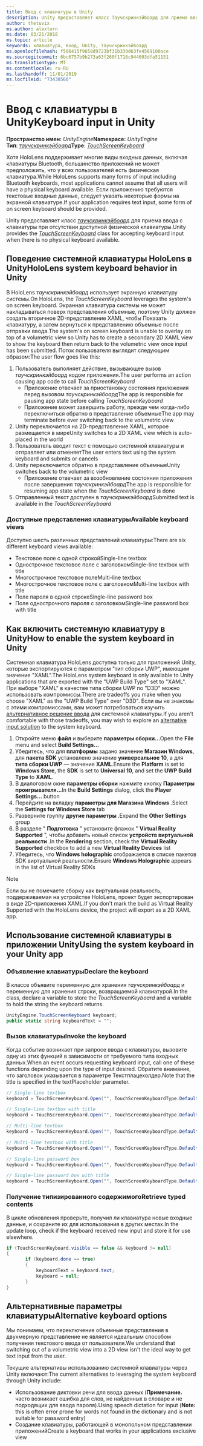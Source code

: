 ```yaml
---
title: Ввод с клавиатуры в Unity
description: Unity предоставляет класс Таучскринкэйбоард для приема ввода с клавиатуры при отсутствии доступной физической клавиатуры.
author: thetuvix
ms.author: alexturn
ms.date: 03/21/2018
ms.topic: article
keywords: клавиатура, вход, Unity, таучскринкэйбоард
ms.openlocfilehash: f506415f9658d9723bf31b339d63fe4569100ace
ms.sourcegitcommit: 6bc6757b9b273a63f260f1716c944603dfa51151
ms.translationtype: MT
ms.contentlocale: ru-RU
ms.lasthandoff: 11/01/2019
ms.locfileid: "73438560"
---
```

# <a name="keyboard-input-in-unity"></a><span data-ttu-id="6d831-104">Ввод с клавиатуры в Unity</span><span class="sxs-lookup"><span data-stu-id="6d831-104">Keyboard input in Unity</span></span>

<span data-ttu-id="6d831-105">**Пространство имен:** *UnityEngine*</span><span class="sxs-lookup"><span data-stu-id="6d831-105">**Namespace:** *UnityEngine*</span></span><br>
 <span data-ttu-id="6d831-106">**Тип**:  *[таучскринкэйбоард](https://docs.unity3d.com/ScriptReference/TouchScreenKeyboard.html)*</span><span class="sxs-lookup"><span data-stu-id="6d831-106">**Type**: *[TouchScreenKeyboard](https://docs.unity3d.com/ScriptReference/TouchScreenKeyboard.html)*</span></span>

<span data-ttu-id="6d831-107">Хотя HoloLens поддерживает многие виды входных данных, включая клавиатуры Bluetooth, большинство приложений не может предположить, что у всех пользователей есть физическая клавиатура.</span><span class="sxs-lookup"><span data-stu-id="6d831-107">While HoloLens supports many forms of input including Bluetooth keyboards, most applications cannot assume that all users will have a physical keyboard available.</span></span> <span data-ttu-id="6d831-108">Если приложению требуются текстовые входные данные, следует указать некоторые формы на экранной клавиатуре.</span><span class="sxs-lookup"><span data-stu-id="6d831-108">If your application requires text input, some form of on screen keyboard should be provided.</span></span>

<span data-ttu-id="6d831-109">Unity предоставляет класс *[таучскринкэйбоард](https://docs.unity3d.com/ScriptReference/TouchScreenKeyboard.html)* для приема ввода с клавиатуры при отсутствии доступной физической клавиатуры.</span><span class="sxs-lookup"><span data-stu-id="6d831-109">Unity provides the *[TouchScreenKeyboard](https://docs.unity3d.com/ScriptReference/TouchScreenKeyboard.html)* class for accepting keyboard input when there is no physical keyboard available.</span></span>

## <a name="hololens-system-keyboard-behavior-in-unity"></a><span data-ttu-id="6d831-110">Поведение системной клавиатуры HoloLens в Unity</span><span class="sxs-lookup"><span data-stu-id="6d831-110">HoloLens system keyboard behavior in Unity</span></span>

<span data-ttu-id="6d831-111">В HoloLens *таучскринкэйбоард* использует экранную клавиатуру системы.</span><span class="sxs-lookup"><span data-stu-id="6d831-111">On HoloLens, the *TouchScreenKeyboard* leverages the system's on screen keyboard.</span></span> <span data-ttu-id="6d831-112">Экранная клавиатура системы не может накладываться поверх представления объемные, поэтому Unity должен создать вторичное 2D-представление XAML, чтобы Показать клавиатуру, а затем вернуться к представлению объемные после отправки ввода.</span><span class="sxs-lookup"><span data-stu-id="6d831-112">The system's on screen keyboard is unable to overlay on top of a volumetric view so Unity has to create a secondary 2D XAML view to show the keyboard then return back to the volumetric view once input has been submitted.</span></span> <span data-ttu-id="6d831-113">Поток пользователя выглядит следующим образом:</span><span class="sxs-lookup"><span data-stu-id="6d831-113">The user flow goes like this:</span></span>
1. <span data-ttu-id="6d831-114">Пользователь выполняет действие, вызывающее вызов *таучскринкэйбоард* кодом приложения.</span><span class="sxs-lookup"><span data-stu-id="6d831-114">The user performs an action causing app code to call *TouchScreenKeyboard*</span></span>
    * <span data-ttu-id="6d831-115">Приложение отвечает за приостановку состояния приложения перед вызовом *таучскринкэйбоард*</span><span class="sxs-lookup"><span data-stu-id="6d831-115">The app is responsible for pausing app state before calling *TouchScreenKeyboard*</span></span>
    * <span data-ttu-id="6d831-116">Приложение может завершить работу, прежде чем когда-либо переключиться обратно в представление объемные</span><span class="sxs-lookup"><span data-stu-id="6d831-116">The app may terminate before ever switching back to the volumetric view</span></span>
2. <span data-ttu-id="6d831-117">Unity переключается на 2D-представление XAML, которое размещается в мире</span><span class="sxs-lookup"><span data-stu-id="6d831-117">Unity switches to a 2D XAML view which is auto-placed in the world</span></span>
3. <span data-ttu-id="6d831-118">Пользователь вводит текст с помощью системной клавиатуры и отправляет или отменяет</span><span class="sxs-lookup"><span data-stu-id="6d831-118">The user enters text using the system keyboard and submits or cancels</span></span>
4. <span data-ttu-id="6d831-119">Unity переключается обратно в представление объемные</span><span class="sxs-lookup"><span data-stu-id="6d831-119">Unity switches back to the volumetric view</span></span>
    * <span data-ttu-id="6d831-120">Приложение отвечает за возобновление состояния приложения после завершения *таучскринкэйбоард*</span><span class="sxs-lookup"><span data-stu-id="6d831-120">The app is responsible for resuming app state when the *TouchScreenKeyboard* is done</span></span>
5. <span data-ttu-id="6d831-121">Отправленный текст доступен в *таучскринкэйбоард*</span><span class="sxs-lookup"><span data-stu-id="6d831-121">Submitted text is available in the *TouchScreenKeyboard*</span></span>

### <a name="available-keyboard-views"></a><span data-ttu-id="6d831-122">Доступные представления клавиатуры</span><span class="sxs-lookup"><span data-stu-id="6d831-122">Available keyboard views</span></span>

<span data-ttu-id="6d831-123">Доступно шесть различных представлений клавиатуры:</span><span class="sxs-lookup"><span data-stu-id="6d831-123">There are six different keyboard views available:</span></span>
* <span data-ttu-id="6d831-124">Текстовое поле с одной строкой</span><span class="sxs-lookup"><span data-stu-id="6d831-124">Single-line textbox</span></span>
* <span data-ttu-id="6d831-125">Однострочное текстовое поле с заголовком</span><span class="sxs-lookup"><span data-stu-id="6d831-125">Single-line textbox with title</span></span>
* <span data-ttu-id="6d831-126">Многострочное текстовое поле</span><span class="sxs-lookup"><span data-stu-id="6d831-126">Multi-line textbox</span></span>
* <span data-ttu-id="6d831-127">Многострочное текстовое поле с заголовком</span><span class="sxs-lookup"><span data-stu-id="6d831-127">Multi-line textbox with title</span></span>
* <span data-ttu-id="6d831-128">Поле пароля в одной строке</span><span class="sxs-lookup"><span data-stu-id="6d831-128">Single-line password box</span></span>
* <span data-ttu-id="6d831-129">Поле однострочного пароля с заголовком</span><span class="sxs-lookup"><span data-stu-id="6d831-129">Single-line password box with title</span></span>

## <a name="how-to-enable-the-system-keyboard-in-unity"></a><span data-ttu-id="6d831-130">Как включить системную клавиатуру в Unity</span><span class="sxs-lookup"><span data-stu-id="6d831-130">How to enable the system keyboard in Unity</span></span>

<span data-ttu-id="6d831-131">Системная клавиатура HoloLens доступна только для приложений Unity, которые экспортируются с параметром "тип сборки UWP", имеющим значение "XAML".</span><span class="sxs-lookup"><span data-stu-id="6d831-131">The HoloLens system keyboard is only available to Unity applications that are exported with the "UWP Build Type" set to "XAML".</span></span> <span data-ttu-id="6d831-132">При выборе "XAML" в качестве типа сборки UWP по "D3D" можно использовать компромиссы.</span><span class="sxs-lookup"><span data-stu-id="6d831-132">There are tradeoffs you make when you choose "XAML" as the "UWP Build Type" over "D3D".</span></span> <span data-ttu-id="6d831-133">Если вы не знакомы с этими компромиссами, вам может потребоваться изучить [альтернативное решение ввода](#alternative-keyboard-options) для системной клавиатуры.</span><span class="sxs-lookup"><span data-stu-id="6d831-133">If you aren't comfortable with those tradeoffs, you may wish to explore an [alternative input solution](#alternative-keyboard-options) to the system keyboard.</span></span>
1. <span data-ttu-id="6d831-134">Откройте меню **файл** и выберите **параметры сборки...**</span><span class="sxs-lookup"><span data-stu-id="6d831-134">Open the **File** menu and select **Build Settings...**</span></span>
2. <span data-ttu-id="6d831-135">Убедитесь, что для **платформы** задано значение **Магазин Windows**, для **пакета SDK** установлено значение **универсальное 10**, а для **типа сборки UWP** — значение **XAML**.</span><span class="sxs-lookup"><span data-stu-id="6d831-135">Ensure the **Platform** is set to **Windows Store**, the **SDK** is set to **Universal 10**, and set the **UWP Build Type** to **XAML**.</span></span>
3. <span data-ttu-id="6d831-136">В диалоговом окне **параметры сборки** нажмите кнопку **Параметры проигрывателя...**</span><span class="sxs-lookup"><span data-stu-id="6d831-136">In the **Build Settings** dialog, click the **Player Settings...** button</span></span>
4. <span data-ttu-id="6d831-137">Перейдите на вкладку **параметры для Магазина Windows** .</span><span class="sxs-lookup"><span data-stu-id="6d831-137">Select the **Settings for Windows Store** tab</span></span>
5. <span data-ttu-id="6d831-138">Разверните группу **другие параметры** .</span><span class="sxs-lookup"><span data-stu-id="6d831-138">Expand the **Other Settings** group</span></span>
6. <span data-ttu-id="6d831-139">В разделе " **Подготовка** " установите флажок " **Virtual Reality Supported** ", чтобы добавить новый список **устройств виртуальной реальности** .</span><span class="sxs-lookup"><span data-stu-id="6d831-139">In the **Rendering** section, check the **Virtual Reality Supported** checkbox to add a new **Virtual Reality Devices** list</span></span>
7. <span data-ttu-id="6d831-140">Убедитесь, что **Windows holographic** отображается в списке пакетов SDK виртуальной реальности.</span><span class="sxs-lookup"><span data-stu-id="6d831-140">Ensure **Windows Holographic** appears in the list of Virtual Reality SDKs</span></span>

>[!NOTE]
><span data-ttu-id="6d831-141">Если вы не помечаете сборку как виртуальная реальность, поддерживаемая на устройстве HoloLens, проект будет экспортирован в виде 2D-приложения XAML.</span><span class="sxs-lookup"><span data-stu-id="6d831-141">If you don't mark the build as Virtual Reality Supported with the HoloLens device, the project will export as a 2D XAML app.</span></span>

## <a name="using-the-system-keyboard-in-your-unity-app"></a><span data-ttu-id="6d831-142">Использование системной клавиатуры в приложении Unity</span><span class="sxs-lookup"><span data-stu-id="6d831-142">Using the system keyboard in your Unity app</span></span>

### <a name="declare-the-keyboard"></a><span data-ttu-id="6d831-143">Объявление клавиатуры</span><span class="sxs-lookup"><span data-stu-id="6d831-143">Declare the keyboard</span></span>

<span data-ttu-id="6d831-144">В классе объявите переменную для хранения *таучскринкэйбоард* и переменную для хранения строки, возвращаемой клавиатурой.</span><span class="sxs-lookup"><span data-stu-id="6d831-144">In the class, declare a variable to store the *TouchScreenKeyboard* and a variable to hold the string the keyboard returns.</span></span>

```cs
UnityEngine.TouchScreenKeyboard keyboard;
public static string keyboardText = "";
```

### <a name="invoke-the-keyboard"></a><span data-ttu-id="6d831-145">Вызов клавиатуры</span><span class="sxs-lookup"><span data-stu-id="6d831-145">Invoke the keyboard</span></span>

<span data-ttu-id="6d831-146">Когда событие возникает при запросе ввода с клавиатуры, вызовите одну из этих функций в зависимости от требуемого типа входных данных.</span><span class="sxs-lookup"><span data-stu-id="6d831-146">When an event occurs requesting keyboard input, call one of these functions depending upon the type of input desired.</span></span> <span data-ttu-id="6d831-147">Обратите внимание, что заголовок указывается в параметре Текстплацехолдер.</span><span class="sxs-lookup"><span data-stu-id="6d831-147">Note that the title is specified in the textPlaceholder parameter.</span></span>

```cs
// Single-line textbox
keyboard = TouchScreenKeyboard.Open("", TouchScreenKeyboardType.Default, false, false, false, false);

// Single-line textbox with title
keyboard = TouchScreenKeyboard.Open("", TouchScreenKeyboardType.Default, false, false, false, false, "Single-line title");

// Multi-line textbox
keyboard = TouchScreenKeyboard.Open("", TouchScreenKeyboardType.Default, false, true, false, false);

// Multi-line textbox with title
keyboard = TouchScreenKeyboard.Open("", TouchScreenKeyboardType.Default, false, true, false, false, "Multi-line Title");

// Single-line password box
keyboard = TouchScreenKeyboard.Open("", TouchScreenKeyboardType.Default, false, false, true, false);

// Single-line password box with title
keyboard = TouchScreenKeyboard.Open("", TouchScreenKeyboardType.Default, false, false, true, false, "Secure Single-line Title");
```

### <a name="retrieve-typed-contents"></a><span data-ttu-id="6d831-148">Получение типизированного содержимого</span><span class="sxs-lookup"><span data-stu-id="6d831-148">Retrieve typed contents</span></span>

<span data-ttu-id="6d831-149">В цикле обновления проверьте, получил ли клавиатура новые входные данные, и сохраните их для использования в других местах.</span><span class="sxs-lookup"><span data-stu-id="6d831-149">In the update loop, check if the keyboard received new input and store it for use elsewhere.</span></span>

```cs
if (TouchScreenKeyboard.visible == false && keyboard != null)
{
       if (keyboard.done == true)
       {
           keyboardText = keyboard.text;
           keyboard = null;
       }
}
```

## <a name="alternative-keyboard-options"></a><span data-ttu-id="6d831-150">Альтернативные параметры клавиатуры</span><span class="sxs-lookup"><span data-stu-id="6d831-150">Alternative keyboard options</span></span>

<span data-ttu-id="6d831-151">Мы понимаем, что переключение объемные представления в двухмерную представление не является идеальным способом получения текстового ввода от пользователя.</span><span class="sxs-lookup"><span data-stu-id="6d831-151">We understand that switching out of a volumetric view into a 2D view isn't the ideal way to get text input from the user.</span></span>

<span data-ttu-id="6d831-152">Текущие альтернативы использованию системной клавиатуры через Unity включают:</span><span class="sxs-lookup"><span data-stu-id="6d831-152">The current alternatives to leveraging the system keyboard through Unity include:</span></span>
* <span data-ttu-id="6d831-153">Использование диктовки речи для ввода данных (<b>Примечание.</b> часто возникает ошибка для слов, не найденных в словаре и не подходящих для ввода пароля).</span><span class="sxs-lookup"><span data-stu-id="6d831-153">Using speech dictation for input (<b>Note:</b> this is often error prone for words not found in the dictionary and is not suitable for password entry)</span></span>
* <span data-ttu-id="6d831-154">Создание клавиатуры, работающей в монопольном представлении приложений</span><span class="sxs-lookup"><span data-stu-id="6d831-154">Create a keyboard that works in your applications exclusive view</span></span>
